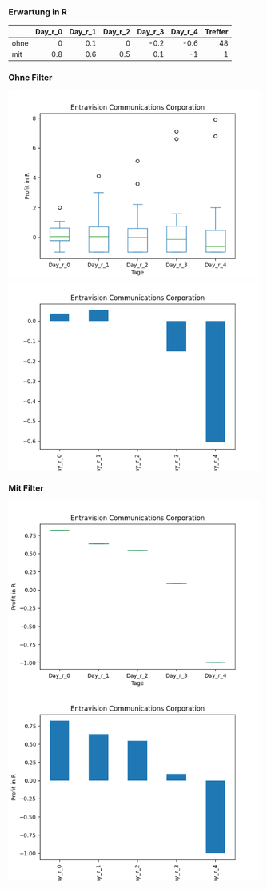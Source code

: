 ### Erwartung in R
|      |   Day_r_0 |   Day_r_1 |   Day_r_2 |   Day_r_3 |   Day_r_4 |   Treffer |
|:-----|----------:|----------:|----------:|----------:|----------:|----------:|
| ohne |       0   |       0.1 |       0   |      -0.2 |      -0.6 |        48 |
| mit  |       0.8 |       0.6 |       0.5 |       0.1 |      -1   |         1 |

### Ohne Filter
![image info](./data/EVC_box_all.png)
![image info](./data/EVC_median_all.png)

### Mit Filter
![image info](./data/EVC_box_filtered.png)
![image info](./data/EVC_median_filtered.png)